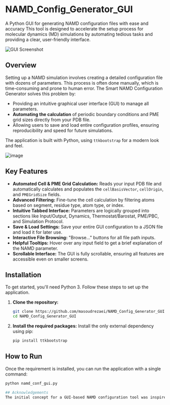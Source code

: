 # NAMD_Config_Generator_GUI
A Python GUI for generating NAMD configuration files with ease and accuracy
This tool is designed to accelerate the setup process for molecular dynamics (MD) simulations by automating tedious tasks and providing a clear, user-friendly interface.

![GUI Screenshot](screenshot.png)

## Overview

Setting up a NAMD simulation involves creating a detailed configuration file with dozens of parameters. This process is often done manually, which is time-consuming and prone to human error. The Smart NAMD Configuration Generator solves this problem by:

-   Providing an intuitive graphical user interface (GUI) to manage all parameters.
-   **Automating the calculation** of periodic boundary conditions and PME grid sizes directly from your PDB file.
-   Allowing users to save and load entire configuration profiles, ensuring reproducibility and speed for future simulations.

The application is built with Python, using `ttkbootstrap` for a modern look and feel.


![image](https://github.com/user-attachments/assets/0262be4d-d165-438b-8bdf-5d46bceaa537)

## Key Features

-   **Automated Cell & PME Grid Calculation:** Reads your input PDB file and automatically calculates and populates the `cellBasisVector`, `cellOrigin`, and `PMEGridSize` fields.
-   **Advanced Filtering:** Fine-tune the cell calculation by filtering atoms based on segment, residue type, atom type, or index.
-   **Intuitive Tabbed Interface:** Parameters are logically grouped into sections like Input/Output, Dynamics, Thermostat/Barostat, PME/PBC, and Simulation Protocol.
-   **Save & Load Settings:** Save your entire GUI configuration to a JSON file and load it for later use.
-   **Interactive File Browsing:** "Browse..." buttons for all file path inputs.
-   **Helpful Tooltips:** Hover over any input field to get a brief explanation of the NAMD parameter.
-   **Scrollable Interface:** The GUI is fully scrollable, ensuring all features are accessible even on smaller screens.

## Installation

To get started, you'll need Python 3. Follow these steps to set up the application.

1.  **Clone the repository:**
    ```bash
    git clone https://github.com/masoudrezaei/NAMD_Config_Generator_GUI.git
    cd NAMD_Config_Generator_GUI
    ```

2.  **Install the required packages:**
    Install the only external dependency using pip:
    
    ```bash
    pip install ttkbootstrap
    ```

## How to Run

Once the requirement is installed, you can run the application with a single command:

```bash
python namd_conf_gui.py

## Acknowledgements
The initial concept for a GUI-based NAMD configuration tool was inspired by the work of shmoe6 on the [NAMD-Config-Generator repository](https://github.com/shmoe6/NAMD-Config-Generator). This project builds on that idea with added a modernized toolkit.
